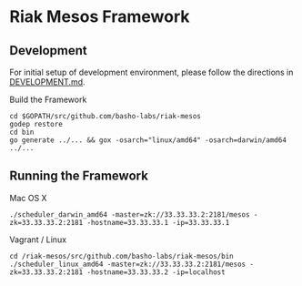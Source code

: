 # Riak Mesos Framework

## Development

For initial setup of development environment, please follow the directions in
[DEVELOPMENT.md](https://github.com/basho-labs/riak-mesos/tree/master/docs/DEVELOPMENT.md).

Build the Framework

```
cd $GOPATH/src/github.com/basho-labs/riak-mesos
godep restore
cd bin
go generate ../... && gox -osarch="linux/amd64" -osarch=darwin/amd64 ../...
```

## Running the Framework

Mac OS X

```
./scheduler_darwin_amd64 -master=zk://33.33.33.2:2181/mesos -zk=33.33.33.2:2181 -hostname=33.33.33.1 -ip=33.33.33.1
```

Vagrant / Linux

```
cd /riak-mesos/src/github.com/basho-labs/riak-mesos/bin
./scheduler_linux_amd64 -master=zk://33.33.33.2:2181/mesos -zk=33.33.33.2:2181 -hostname=33.33.33.2 -ip=localhost
```
